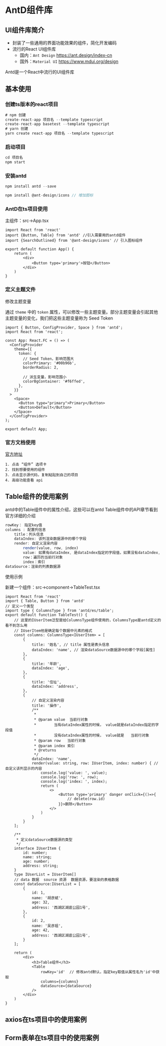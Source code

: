 # AntD组件库

## UI组件库简介

- 封装了一些通用的界面功能效果的组件，简化开发编码
- 流行的React UI组件库
  - 国内：`Ant Design` https://ant.design/index-cn
  - 国外：`Material UI` https://www.mdui.org/design

Antd是一个React中流行的UI组件库

## 基本使用

### 创建ts版本的react项目

```ts
# npm 创建
create-react-app 项目名 --template typescript
create-react-app basetest --template typescript
# yarn 创建
yarn create react-app 项目名 --template typescript
```

### 启动项目

```ts
cd 项目名
npm start
```

### 安装antd

```ts
npm install antd --save

npm install @ant-design/icons // 增加图标
```

### AntD在ts项目使用

主组件：src->App.tsx

```tsx
import React from 'react'
import {Button, Table} from 'antd' //引入需要用的antd组件
import {SearchOutlined} from '@ant-design/icons' // 引入图标组件

export default function App() {
    return (
        <div>
            <Button type='primary'>按钮</Button>
        </div>
    )
}
```

### 定义主题文件

修改主题变量

通过 `theme` 中的 `token` 属性，可以修改一些主题变量。部分主题变量会引起其他主题变量的变化，我们把这些主题变量称为 Seed Token

```tsx
import { Button, ConfigProvider, Space } from 'antd';
import React from 'react';

const App: React.FC = () => (
  <ConfigProvider
    theme={{
      token: {
        // Seed Token，影响范围大
        colorPrimary: '#00b96b',
        borderRadius: 2,

        // 派生变量，影响范围小
        colorBgContainer: '#f6ffed',
      },
    }}
  >
    <Space>
      <Button type="primary">Primary</Button>
      <Button>Default</Button>
    </Space>
  </ConfigProvider>
);

export default App;
```



### 官方文档使用

[官方地址](https://ant.design/index-cn)

```shell
1. 点击 “组件” 选项卡
2. 找到想要使用的组件
3. 点击显示源代码，复制粘贴到自己的项目
4. 高级功能查看 api
```

## Table组件的使用案例

antd中的Table组件中的属性介绍，这些可以在antd Table组件中的API章节看到官方详细的介绍

```ts
rowKey： 指定key值
columns : 配置列信息
	title：列头信息
  	dataIndex: 该列渲染数据源中的哪个字段
  	render: 自定义渲染内容
    	render(value, row, index)
      	value: 如果有dataIndex, 是dataIndex指定的字段值，如果没有dataIndex, 就是row，当前行对象
      	row：遍历的当前行对象
		index：索引
dataSource：渲染的列表数据源
```

使用示例

新建一个组件：src->component->TableTest.tsx

```tsx
import React from 'react'
import { Table, Button } from 'antd'
// 定义一个类型
import type { ColumnsType } from 'antd/es/table';
export default function TableTest() {
    // 这里的IUserItem泛型是给ColumnsType组件使用的，ColumnsType是antd定义的看不到怎么用
    // IUserItem他是确定每个数据中元素的格式
    const columns: ColumnsType<IUserItem> = [
        {
            title: '姓名', // title 属性是表头信息
            dataIndex: 'name', // 渲染dataSource数据源中的哪个字段[属性]
        },
        {
            title: '年龄',
            dataIndex: 'age',
        },
        {
            title: '住址',
            dataIndex: 'address',
        },
        {
            // 自定义渲染内容
            title: '操作',
            /**
             * 
             * @param value  当前行对象
             *        当有dataIndex属性的时候， value就是dataIndex指定的字段值
             *        没有dataIndex属性的时候， value就是   当前行对象
             * @param row   当前行对象
             * @param index 索引
             * @returns 
             */
            dataIndex: 'name',
            render(value: string, row: IUserItem, index: number) { // 自定义该列显示的内容
                console.log('value: ', value);
                console.log('row: ', row);
                console.log('index: ', index);
                return (
                    <>
                        <Button type='primary' danger onClick={()=>{
                            // delete(row.id)
                        }}>删除</Button>
                    </>
                )
            }
        }
    ];

    /**
     * 定义dataSource数据源的类型
     */
    interface IUserItem {
        id: number;
        name: string;
        age: number;
        address: string;
    }
    type IUserList = IUserItem[]
    // data 数据  source 资源  数据资源，要渲染的表格数据
    const dataSource:IUserList = [
        {
            id: 1,
            name: '胡彦斌',
            age: 32,
            address: '西湖区湖底公园1号',
        },
        {
            id: 2,
            name: '吴彦祖',
            age: 42,
            address: '西湖区湖底公园1号',
        }
    ];

    return (
        <div>
            <h3>Table组件</h3>
            <Table
                rowKey='id'  // 修改antd默认，指定key取值从属性名为'id'中获取
                columns={columns}
                dataSource={dataSource}
            />
        </div>
    )
}
```



## axios在ts项目中的使用案例



## Form表单在ts项目中的使用案例

